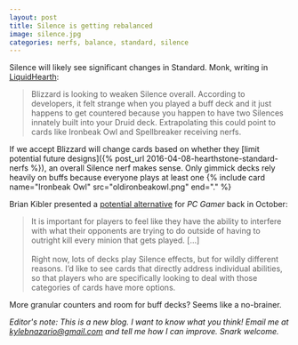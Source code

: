 ```yaml
---
layout: post
title: Silence is getting rebalanced
image: silence.jpg
categories: nerfs, balance, standard, silence
---
```


Silence will likely see significant changes in Standard. Monk, writing in [LiquidHearth](http://www.liquidhearth.com/forum/hearthstone/506312-monk-visits-blizzard-changes-coming-to-standard): 

<!--break-->

> Blizzard is looking to weaken Silence overall. According to developers, it felt strange when you played a buff deck and it just happens to get countered because you happen to have two Silences innately built into your Druid deck. Extrapolating this could point to cards like Ironbeak Owl and Spellbreaker receiving nerfs.

If we accept Blizzard will change cards based on whether they [limit potential future designs]({% post_url 2016-04-08-hearthstone-standard-nerfs %}), an overall Silence nerf makes sense. Only gimmick decks rely heavily on buffs because everyone plays at least one {% include card name="Ironbeak Owl" src="oldironbeakowl.png" end="." %}

Brian Kibler presented a [potential alternative](http://www.pcgamer.com/brian-kibler-on-why-silence-is-not-golden-in-hearthstone/) for *PC Gamer* back in October:

> It is important for players to feel like they have the ability to interfere with what their opponents are trying to do outside of having to outright kill every minion that gets played. [...] <br><br>Right now, lots of decks play Silence effects, but for wildly different reasons. I’d like to see cards that directly address individual abilities, so that players who are specifically looking to deal with those categories of cards have more options.

More granular counters and room for buff decks? Seems like a no-brainer. 

*Editor's note: This is a new blog. I want to know what you think! Email me at kylebnazario@gmail.com and tell me how I can improve. Snark welcome.*